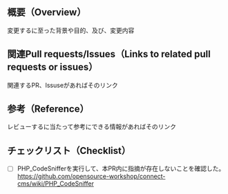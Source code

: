 ## 概要（Overview）
変更するに至った背景や目的、及び、変更内容

## 関連Pull requests/Issues（Links to related pull requests or issues）
関連するPR、Issuseがあればそのリンク

## 参考（Reference）
レビューするに当たって参考にできる情報があればそのリンク

## チェックリスト（Checklist）
- [ ] PHP_CodeSnifferを実行して、本PR内に指摘が存在しないことを確認した。
https://github.com/opensource-workshop/connect-cms/wiki/PHP_CodeSniffer